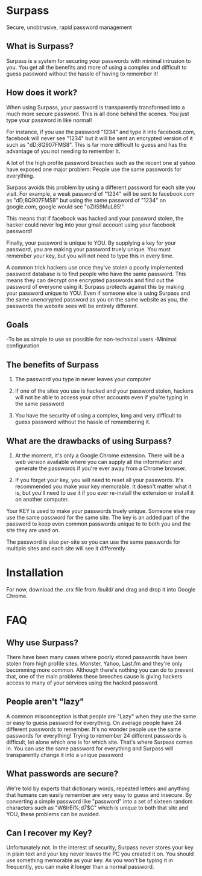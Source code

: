 Surpass
=======
Secure, unobtrusive, rapid password management


What is Surpass?
-----------------
Surpass is a system for securing your passwords with minimal intrusion to you. You get all the benefits and more of using a complex and difficult to guess password without the hassle of having to remember it! 

How does it work?
-----------------
When using Surpass, your password is transparently transformed into a much more secure password. This is all done behind the scenes. You just type your password in like normal!

For instance, if you use the password "1234" and type it into facebook.com, facebook will never see "1234" but it will be sent an encrypted version of it such as "dD;8Q907FMS8". This is far more difficult to guess and has the advantage of you not needing to remember it.

A lot of the high profile password breaches such as the recent one at yahoo have exposed one major problem: People use the same passwords for everything. 

Surpass avoids this problem by using a different password for each site you visit. For example, a weak password of "1234" will be sent to facebook.com as "dD;8Q907FMS8" but using the same password of "1234" on google.com, google would see "oZIIS9MuL85!"

This means that if facebook was hacked and your password stolen, the hacker could never log into your gmail account using your facebook password!

Finally, your password is unique to YOU. By supplying a key for your password, you are making your password truely unique. You must remember your key, but you will not need to type this in every time.

A common trick hackers use once they've stolen a poorly implemented password database is to find people who have the same password. This means they can decrypt one encrypted passwords and find out the password of everyone using it. Surpass protects against this by making your password unique to YOU. Even if someone else is using Surpass and the same unencrypted password as you on the same website as you, the passwords the website sees will be entirely different. 



Goals
-----------------
-To be as simple to use as possible for non-technical users
-Minimal configuration





The benefits of Surpass
-----------------------

1) The password you type in never leaves your computer

2) If one of the sites you use is hacked and your password stolen, hackers will not be able to access your other accounts even if you're typing in the same password

3) You have the security of using a complex, long and very difficult to guess password without the hassle of remembering it.


What are the drawbacks of using Surpass?
----------------------------------------
1) At the moment, it's only a Google Chrome extension. There will be a web version available where you can supply all the information and generate the passwords if you're ever away from a Chrome browser. 

2) If you forget your key, you will need to reset all your passwords. It's recommended you make your key memorable. It doesn't matter what it is, but you'll need to use it if you ever re-install the extension or install it on another computer.




Your KEY is used to make your passwords truely unique. Someone else may use the same password for the same site. The key is an added part of the password to keep even common passwords unique to to both you and the site they are used on.

The password is also per-site so you can use the same passwords for multiple sites and each site will see it differently. 


Installation
============

For now, download the .crx file from /build/ and drag and drop it into Google Chrome.


FAQ
===
Why use Surpass?
----------------
There have been many cases where poorly stored passwords have been stolen from high profile sites. Monster, Yahoo, Last.fm and they're only becomming more common. Although there's nothing you can do to prevent that, one of the main problems these breeches cause is giving hackers access to many of your services using the hacked password.

People aren't "lazy"
----------------
A common misconception is that people are "Lazy" when they use the same or easy to guess password for everything. On average people have 24 different passwords to remember. It's no wonder people use the same passwords for everything! Trying to remember 24 different passwords is difficult, let alone which one is for which site. That's where Surpass comes in. You can use the same password for everything and Surpass will transparently change it into a unique password 


What passwords are secure?
--------------------------
We're told by experts that dictionary words, repeated letters and anything that humans can easily remember are very easy to guess and insecure. By converting a simple password like "password" into a set of sixteen random characters such as "W6lrEi%;d7$C" which is unique to both that site and YOU, these problems can be avoided.


Can I recover my Key?
---------------------
Unfortunately not. In the interest of security, Surpass never stores your key in plain text and your key never leaves the PC you created it on. You should use something memorable as your key. As you won't be typing it in frequently, you can make it longer than a normal password.




